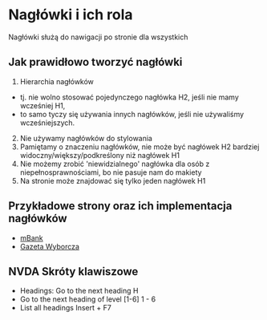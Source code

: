 # Nagłówki i ich rola

Nagłówki służą do nawigacji po stronie dla wszystkich


## Jak prawidłowo tworzyć nagłówki

1. Hierarchia nagłówków
- tj. nie wolno stosować pojedynczego nagłówka H2, jeśli nie mamy wcześniej H1,
- to samo tyczy się używania innych nagłówków, jeśli nie używaliśmy wcześniejszych.
2. Nie używamy nagłówków do stylowania
3. Pamiętamy o znaczeniu nagłówków, nie może być nagłówek H2 bardziej widoczny/większy/podkreślony niż nagłówek H1
4. Nie możemy zrobić 'niewidzialnego' nagłówka dla osób z niepełnosprawnościami, bo nie pasuje nam do makiety
5. Na stronie może znajdować się tylko jeden nagłówek H1

## Przykładowe strony oraz ich implementacja nagłówków

- [mBank](https://www.mbank.pl/indywidualny/)
- [Gazeta Wyborcza](https://wyborcza.pl/0,0.html)

## NVDA Skróty klawiszowe
- Headings: Go to the next heading H
- Go to the next heading of level [1-6] 1 - 6
- List all headings Insert + F7

